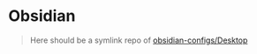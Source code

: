 # Obsidian
> Here should be a symlink repo of [obsidian-configs/Desktop](https://github.com/rohanbatrain/obsidian-configs/blob/main/Desktop/Readme.md)
